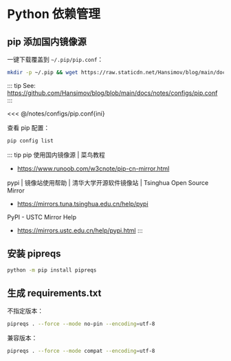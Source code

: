 # Python 依赖管理

## pip 添加国内镜像源

一键下载覆盖到 `~/.pip/pip.conf`：

```sh
mkdir -p ~/.pip && wget https://raw.staticdn.net/Hansimov/blog/main/docs/notes/configs/pip.conf -O ~/.pip/pip.conf
```

::: tip See: https://github.com/Hansimov/blog/blob/main/docs/notes/configs/pip.conf
:::

<<< @/notes/configs/pip.conf{ini}

查看 pip 配置：

```sh
pip config list
```

::: tip pip 使用国内镜像源 | 菜鸟教程
* https://www.runoob.com/w3cnote/pip-cn-mirror.html

pypi | 镜像站使用帮助 | 清华大学开源软件镜像站 | Tsinghua Open Source Mirror
* https://mirrors.tuna.tsinghua.edu.cn/help/pypi

PyPI - USTC Mirror Help
* https://mirrors.ustc.edu.cn/help/pypi.html
:::

## 安装 pipreqs

```sh
python -m pip install pipreqs
```

## 生成 requirements.txt

不指定版本：

```sh
pipreqs . --force --mode no-pin --encoding=utf-8
```

兼容版本：

```sh
pipreqs . --force --mode compat --encoding=utf-8
```